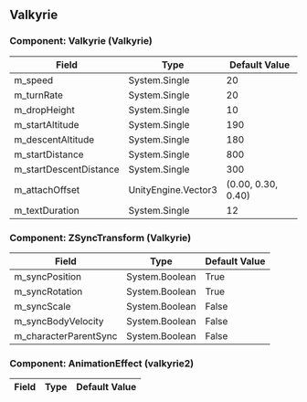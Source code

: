 ## Valkyrie

### Component: Valkyrie (Valkyrie)

|Field|Type|Default Value|
|-----|----|-------------|
|m_speed|System.Single|20|
|m_turnRate|System.Single|20|
|m_dropHeight|System.Single|10|
|m_startAltitude|System.Single|190|
|m_descentAltitude|System.Single|180|
|m_startDistance|System.Single|800|
|m_startDescentDistance|System.Single|300|
|m_attachOffset|UnityEngine.Vector3|(0.00, 0.30, 0.40)|
|m_textDuration|System.Single|12|

### Component: ZSyncTransform (Valkyrie)

|Field|Type|Default Value|
|-----|----|-------------|
|m_syncPosition|System.Boolean|True|
|m_syncRotation|System.Boolean|True|
|m_syncScale|System.Boolean|False|
|m_syncBodyVelocity|System.Boolean|False|
|m_characterParentSync|System.Boolean|False|

### Component: AnimationEffect (valkyrie2)

|Field|Type|Default Value|
|-----|----|-------------|

